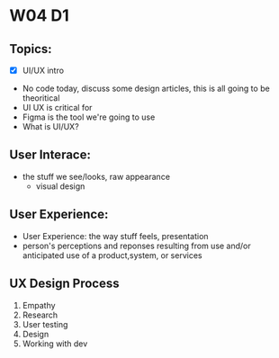 # W04 D1

## Topics:
- [x] UI/UX intro

- No code today, discuss some design articles, this is all going to be theoritical
- UI UX is critical for 
- Figma is the tool we're going to use 
- What is UI/UX?

## User Interace: 

- the stuff we see/looks, raw appearance
    - visual design

## User Experience:

- User Experience: the way stuff feels, presentation
- person's perceptions and reponses resulting from use and/or anticipated use of a product,system, or services

## UX Design Process
1. Empathy
1. Research
1. User testing
1. Design
1. Working with dev